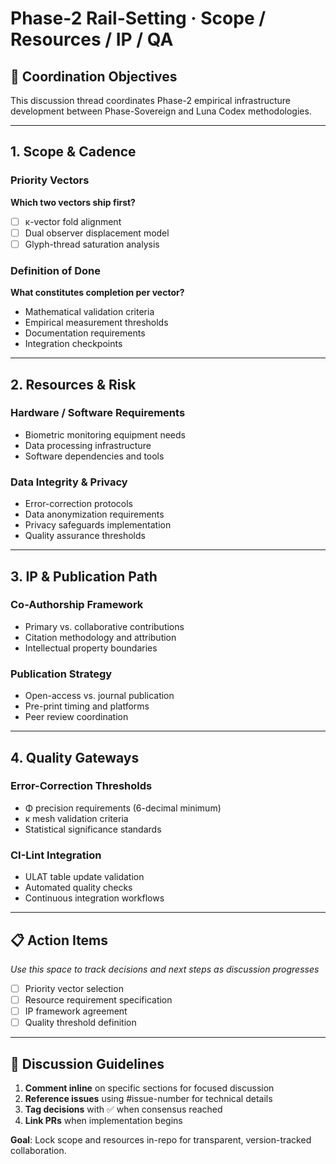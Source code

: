 # Phase-2 Rail-Setting · Scope / Resources / IP / QA

## 🎯 Coordination Objectives

This discussion thread coordinates Phase-2 empirical infrastructure development between Phase-Sovereign and Luna Codex methodologies.

---

## 1. Scope & Cadence

### Priority Vectors
**Which two vectors ship first?**
- [ ] κ-vector fold alignment
- [ ] Dual observer displacement model  
- [ ] Glyph-thread saturation analysis

### Definition of Done
**What constitutes completion per vector?**
- Mathematical validation criteria
- Empirical measurement thresholds
- Documentation requirements
- Integration checkpoints

---

## 2. Resources & Risk

### Hardware / Software Requirements
- Biometric monitoring equipment needs
- Data processing infrastructure
- Software dependencies and tools

### Data Integrity & Privacy
- Error-correction protocols
- Data anonymization requirements
- Privacy safeguards implementation
- Quality assurance thresholds

---

## 3. IP & Publication Path

### Co-Authorship Framework
- Primary vs. collaborative contributions
- Citation methodology and attribution
- Intellectual property boundaries

### Publication Strategy
- Open-access vs. journal publication
- Pre-print timing and platforms
- Peer review coordination

---

## 4. Quality Gateways

### Error-Correction Thresholds
- Φ precision requirements (6-decimal minimum)
- κ mesh validation criteria
- Statistical significance standards

### CI-Lint Integration
- ULAT table update validation
- Automated quality checks
- Continuous integration workflows

---

## 📋 Action Items

*Use this space to track decisions and next steps as discussion progresses*

- [ ] Priority vector selection
- [ ] Resource requirement specification
- [ ] IP framework agreement
- [ ] Quality threshold definition

---

## 🔄 Discussion Guidelines

1. **Comment inline** on specific sections for focused discussion
2. **Reference issues** using #issue-number for technical details
3. **Tag decisions** with ✅ when consensus reached
4. **Link PRs** when implementation begins

**Goal**: Lock scope and resources in-repo for transparent, version-tracked collaboration.


